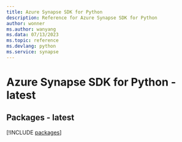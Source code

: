 ```yaml
---
title: Azure Synapse SDK for Python
description: Reference for Azure Synapse SDK for Python
author: wonner
ms.author: wanyang
ms.data: 07/13/2023
ms.topic: reference
ms.devlang: python
ms.service: synapse
---
```

# Azure Synapse SDK for Python - latest
## Packages - latest
[!INCLUDE [packages](synapse-index.md)]